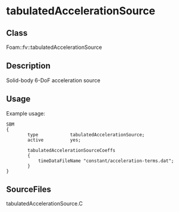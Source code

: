 # tabulatedAccelerationSource 
## Class
Foam::fv::tabulatedAccelerationSource

## Description
Solid-body 6-DoF acceleration source

## Usage
Example usage:
```
SBM
{
        type            tabulatedAccelerationSource;
        active          yes;

        tabulatedAccelerationSourceCoeffs
        {
            timeDataFileName "constant/acceleration-terms.dat";
        }
}
```


## SourceFiles
tabulatedAccelerationSource.C

